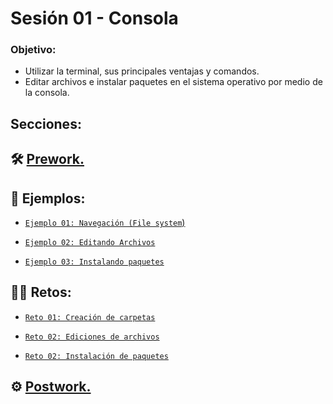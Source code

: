 # Sesión 01 - Consola

### Objetivo:

- Utilizar la terminal, sus principales ventajas y comandos.  
- Editar archivos e instalar paquetes en el sistema operativo por medio de la consola.

## Secciones:

## :hammer_and_wrench: [Prework.](Prework/)


## :page_facing_up: Ejemplos:


- [`Ejemplo 01: Navegación (File system`)](Ejemplo-01/#navegación-file-system)

- [`Ejemplo 02: Editando Archivos`](Ejemplo-02/#editando-archivos)

- [`Ejemplo 03: Instalando paquetes`](Ejemplo-03/#instalando-paquetes)

## :man_technologist: Retos:

- [`Reto 01: Creación de carpetas`](Reto-01/#reto-1)

- [`Reto 02: Ediciones de archivos`](Reto-02/#reto-2)

- [`Reto 02: Instalación de paquetes`](Reto-02/#reto-3)

## :gear: [Postwork.](Postwork/)

